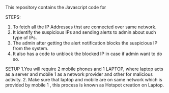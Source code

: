 This repository contains the Javascript code for 

STEPS:
1. To fetch all the IP Addresses thst are connected over same network.
2. It identify the suspicious IPs and sending alerts to admin about such type of IPs.
3. The admin after getting the alert notification blocks the suspicious IP from the system.
4. It also has a code to unblock the blocked IP in case if admin want to do so.

SETUP
1.You will require 2 mobile phones and 1 LAPTOP, where laptop acts as a server and mobile 1 as a network provider and other for malicious activity.
2. Make sure that laptop and mobile are on same network which is provided by mobile 1 , this process is known as Hotspot creation on Laptop.


